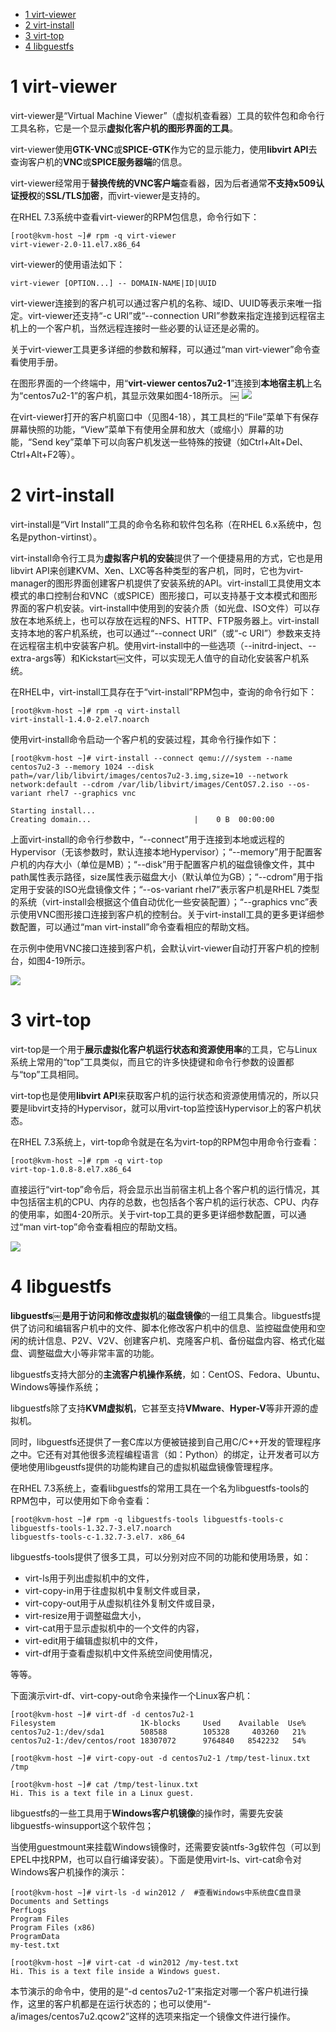 
<!-- @import "[TOC]" {cmd="toc" depthFrom=1 depthTo=6 orderedList=false} -->

<!-- code_chunk_output -->

* [1 virt\-viewer](#1-virt-viewer)
* [2 virt-install](#2-virt-install)
* [3 virt\-top](#3-virt-top)
* [4 libguestfs](#4-libguestfs)

<!-- /code_chunk_output -->

# 1 virt\-viewer

virt\-viewer是“Virtual Machine Viewer”（虚拟机查看器）工具的软件包和命令行工具名称，它是一个显示**虚拟化客户机的图形界面的工具**。

virt\-viewer使用**GTK\-VNC**或**SPICE\-GTK**作为它的显示能力，使用**libvirt API**去查询客户机的**VNC**或**SPICE服务器端**的信息。

virt\-viewer经常用于**替换传统的VNC客户端**查看器，因为后者通常**不支持x509认证授权**的**SSL/TLS加密**，而virt\-viewer是支持的。

在RHEL 7.3系统中查看virt\-viewer的RPM包信息，命令行如下：

```
[root@kvm-host ~]# rpm -q virt-viewer￼
virt-viewer-2.0-11.el7.x86_64
```

virt-viewer的使用语法如下：

```
virt-viewer [OPTION...] -- DOMAIN-NAME|ID|UUID
```

virt\-viewer连接到的客户机可以通过客户机的名称、域ID、UUID等表示来唯一指定。virt\-viewer还支持“\-c URI”或“\-\-connection URI”参数来指定连接到远程宿主机上的一个客户机，当然远程连接时一些必要的认证还是必需的。

关于virt\-viewer工具更多详细的参数和解释，可以通过“man virt\-viewer”命令查看使用手册。

在图形界面的一个终端中，用“**virt\-viewer centos7u2\-1**”连接到**本地宿主机**上名为“centos7u2\-1”的客户机，其显示效果如图4-18所示。
￼
![](./images/2019-05-19-19-22-47.png)

在virt\-viewer打开的客户机窗口中（见图4\-18），其工具栏的“File”菜单下有保存屏幕快照的功能，“View”菜单下有使用全屏和放大（或缩小）屏幕的功能，“Send key”菜单下可以向客户机发送一些特殊的按键（如Ctrl+Alt+Del、Ctrl+Alt+F2等）。

# 2 virt-install

virt\-install是“Virt Install”工具的命令名称和软件包名称（在RHEL 6.x系统中，包名是python\-virtinst）。

virt\-install命令行工具为**虚拟客户机的安装**提供了一个便捷易用的方式，它也是用libvirt API来创建KVM、Xen、LXC等各种类型的客户机，同时，它也为virt\-manager的图形界面创建客户机提供了安装系统的API。virt-install工具使用文本模式的串口控制台和VNC（或SPICE）图形接口，可以支持基于文本模式和图形界面的客户机安装。virt\-install中使用到的安装介质（如光盘、ISO文件）可以存放在本地系统上，也可以存放在远程的NFS、HTTP、FTP服务器上。virt-install支持本地的客户机系统，也可以通过“\-\-connect URI”（或“\-c URI”）参数来支持在远程宿主机中安装客户机。使用virt\-install中的一些选项（\-\-initrd-inject、\-\-extra-args等）和Kickstart￼文件，可以实现无人值守的自动化安装客户机系统。

在RHEL中，virt\-install工具存在于“virt\-install”RPM包中，查询的命令行如下：

```
[root@kvm-host ~]# rpm -q virt-install￼
virt-install-1.4.0-2.el7.noarch
```

使用virt-install命令启动一个客户机的安装过程，其命令行操作如下：

```
[root@kvm-host ~]# virt-install --connect qemu:///system --name centos7u2-3 --memory 1024 --disk path=/var/lib/libvirt/images/centos7u2-3.img,size=10 --network network:default --cdrom /var/lib/libvirt/images/CentOS7.2.iso --os-variant rhel7 --graphics vnc￼
￼
Starting install...￼
Creating domain...                       |    0 B  00:00:00
```

上面virt\-install的命令行参数中，“\-\-connect”用于连接到本地或远程的Hypervisor（无该参数时，默认连接本地Hypervisor）；“\-\-memory”用于配置客户机的内存大小（单位是MB）；“\-\-disk”用于配置客户机的磁盘镜像文件，其中path属性表示路径，size属性表示磁盘大小（默认单位为GB）；“\-\-cdrom”用于指定用于安装的ISO光盘镜像文件；“\-\-os\-variant rhel7”表示客户机是RHEL 7类型的系统（virt\-install会根据这个值自动优化一些安装配置）；“\-\-graphics vnc”表示使用VNC图形接口连接到客户机的控制台。关于virt\-install工具的更多更详细参数配置，可以通过“man virt\-install”命令查看相应的帮助文档。

在示例中使用VNC接口连接到客户机，会默认virt-viewer自动打开客户机的控制台，如图4\-19所示。

![](./images/2019-05-19-19-28-56.png)

# 3 virt\-top

virt\-top是一个用于**展示虚拟化客户机运行状态和资源使用率**的工具，它与Linux系统上常用的“top”工具类似，而且它的许多快捷键和命令行参数的设置都与“top”工具相同。

virt\-top也是使用**libvirt API**来获取客户机的运行状态和资源使用情况的，所以只要是libvirt支持的Hypervisor，就可以用virt\-top监控该Hypervisor上的客户机状态。

在RHEL 7.3系统上，virt\-top命令就是在名为virt\-top的RPM包中用命令行查看：

```
[root@kvm-host ~]# rpm -q virt-top￼
virt-top-1.0.8-8.el7.x86_64
```

直接运行“virt-top”命令后，将会显示出当前宿主机上各个客户机的运行情况，其中包括宿主机的CPU、内存的总数，也包括各个客户机的运行状态、CPU、内存的使用率，如图4-20所示。关于virt-top工具的更多更详细参数配置，可以通过“man virt\-top”命令查看相应的帮助文档。

![](./images/2019-05-19-19-29-44.png)

# 4 libguestfs

**libguestfs￼**是用于**访问和修改虚拟机**的**磁盘镜像**的一组工具集合。libguestfs提供了访问和编辑客户机中的文件、脚本化修改客户机中的信息、监控磁盘使用和空闲的统计信息、P2V、V2V、创建客户机、克隆客户机、备份磁盘内容、格式化磁盘、调整磁盘大小等非常丰富的功能。

libguestfs支持大部分的**主流客户机操作系统**，如：CentOS、Fedora、Ubuntu、Windows等操作系统；

libguestfs除了支持**KVM虚拟机**，它甚至支持**VMware**、**Hyper\-V**等非开源的虚拟机。

同时，libguestfs还提供了一套C库以方便被链接到自己用C/C\+\+开发的管理程序之中。它还有对其他很多流程编程语言（如：Python）的绑定，让开发者可以方便地使用libgeustfs提供的功能构建自己的虚拟机磁盘镜像管理程序。

在RHEL 7.3系统上，查看libguestfs的常用工具在一个名为libguestfs\-tools的RPM包中，可以使用如下命令查看：

```
[root@kvm-host ~]# rpm -q libguestfs-tools libguestfs-tools-c￼
libguestfs-tools-1.32.7-3.el7.noarch￼
libguestfs-tools-c-1.32.7-3.el7. x86_64
```

libguestfs\-tools提供了很多工具，可以分别对应不同的功能和使用场景，如：

- virt\-ls用于列出虚拟机中的文件，
- virt\-copy\-in用于往虚拟机中复制文件或目录，
- virt\-copy\-out用于从虚拟机往外复制文件或目录，
- virt\-resize用于调整磁盘大小，
- virt\-cat用于显示虚拟机中的一个文件的内容，
- virt\-edit用于编辑虚拟机中的文件，
- virt\-df用于查看虚拟机中文件系统空间使用情况，

等等。

下面演示virt\-df、virt\-copy\-out命令来操作一个Linux客户机：

```
[root@kvm-host ~]# virt-df -d centos7u2-1￼
Filesystem                   1K-blocks     Used    Available  Use%￼
centos7u2-1:/dev/sda1        508588        105328     403260   21%￼
centos7u2-1:/dev/centos/root 18307072      9764840   8542232   54%￼
￼
[root@kvm-host ~]# virt-copy-out -d centos7u2-1 /tmp/test-linux.txt /tmp￼
￼
[root@kvm-host ~]# cat /tmp/test-linux.txt￼
Hi. This is a text file in a Linux guest.
```

libguestfs的一些工具用于**Windows客户机镜像**的操作时，需要先安装libguestfs\-winsupport这个软件包；

当使用guestmount来挂载Windows镜像时，还需要安装ntfs\-3g软件包（可以到EPEL中找RPM，也可以自行编译安装）。下面是使用virt\-ls、virt\-cat命令对Windows客户机操作的演示：

```
[root@kvm-host ~]# virt-ls -d win2012 /  #查看Windows中系统盘C盘目录￼
Documents and Settings￼
PerfLogs￼
Program Files￼
Program Files (x86)￼
ProgramData￼
my-test.txt￼
￼
[root@kvm-host ~]# virt-cat -d win2012 /my-test.txt￼
Hi. This is a text file inside a Windows guest.
```

本节演示的命令中，使用的是“\-d centos7u2\-1”来指定对哪一个客户机进行操作，这里的客户机都是在运行状态的；也可以使用“\-a/images/centos7u2.qcow2”这样的选项来指定一个镜像文件进行操作。

